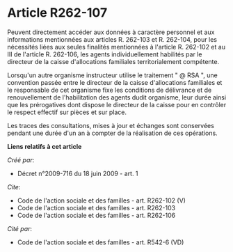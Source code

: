 # Article R262-107

Peuvent directement accéder aux données à caractère personnel et aux informations mentionnées aux articles R. 262-103 et R.
262-104, pour les nécessités liées aux seules finalités mentionnées à l'article R. 262-102 et au III de l'article R. 262-106,
les agents individuellement habilités par le directeur de la caisse d'allocations familiales territorialement compétente. 

Lorsqu'un autre organisme instructeur utilise le traitement " @ RSA ", une convention passée entre le directeur de la caisse
d'allocations familiales et le responsable de cet organisme fixe les conditions de délivrance et de renouvellement de
l'habilitation des agents dudit organisme, leur durée ainsi que les prérogatives dont dispose le directeur de la caisse pour
en contrôler le respect effectif sur pièces et sur place. 

Les traces des consultations, mises à jour et échanges sont conservées pendant une durée d'un an à compter de la réalisation
de ces opérations.

**Liens relatifs à cet article**

_Créé par_:

  - Décret n°2009-716 du 18 juin 2009 - art. 1

_Cite_:

  - Code de l'action sociale et des familles - art. R262-102 (V)
  - Code de l'action sociale et des familles - art. R262-103
  - Code de l'action sociale et des familles - art. R262-106

_Cité par_:

  - Code de l'action sociale et des familles - art. R542-6 (VD)
